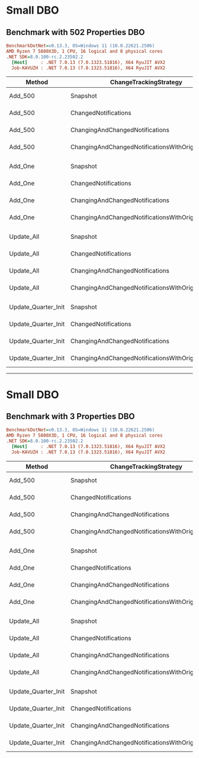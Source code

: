 # Small DBO

## Benchmark with 502 Properties DBO

``` ini
BenchmarkDotNet=v0.13.3, OS=Windows 11 (10.0.22621.2506)
AMD Ryzen 7 5800X3D, 1 CPU, 16 logical and 8 physical cores
.NET SDK=8.0.100-rc.2.23502.2
  [Host]     : .NET 7.0.13 (7.0.1323.51816), X64 RyuJIT AVX2
  Job-KAVUZH : .NET 7.0.13 (7.0.1323.51816), X64 RyuJIT AVX2
```


|              Method | ChangeTrackingStrategy |         Mean |      Error |     StdDev |
|-------------------- |----------------------- |-------------:|-----------:|-----------:|
|             Add_500 |               Snapshot | 1,425.693 ms | 14.3113 ms | 13.3868 ms |
|             Add_500 |   ChangedNotifications | 1,395.192 ms | 11.5371 ms | 10.7918 ms |
|             Add_500 |   ChangingAndChangedNotifications | 1,349.691 ms |  9.6848 ms |  9.0592 ms |
|             Add_500 |   ChangingAndChangedNotificationsWithOriginalValues | 1,399.471 ms |  9.6454 ms |  8.5504 ms |
| | | | | |
|             Add_One |               Snapshot |     3.774 ms |  0.0748 ms |  0.0998 ms |
|             Add_One |   ChangedNotifications |     3.743 ms |  0.0746 ms |  0.1184 ms |
|             Add_One |   ChangingAndChangedNotifications |     3.575 ms |  0.0359 ms |  0.0318 ms |
|             Add_One |   ChangingAndChangedNotificationsWithOriginalValues |     3.790 ms |  0.0753 ms |  0.1080 ms |
| | | | | |
|          Update_All |               Snapshot |   144.146 ms |  1.5040 ms |  1.3333 ms |
|          Update_All |   ChangedNotifications |    92.255 ms |  0.8700 ms |  0.7265 ms |
|          Update_All |   ChangingAndChangedNotifications |    46.085 ms |  0.5827 ms |  0.5165 ms |
|          Update_All |   ChangingAndChangedNotificationsWithOriginalValues |    46.927 ms |  0.6423 ms |  0.5694 ms |
| | | | | |
| Update_Quarter_Init |               Snapshot |   142.603 ms |  0.8525 ms |  0.7975 ms |
| Update_Quarter_Init |   ChangedNotifications |    92.323 ms |  1.1483 ms |  1.0179 ms |
| Update_Quarter_Init |   ChangingAndChangedNotifications |    46.200 ms |  0.6689 ms |  0.5929 ms |
| Update_Quarter_Init |   ChangingAndChangedNotificationsWithOriginalValues |    46.933 ms |  0.9000 ms |  1.0365 ms |

---

# Small DBO

## Benchmark with 3 Properties DBO

``` ini
BenchmarkDotNet=v0.13.3, OS=Windows 11 (10.0.22621.2506)
AMD Ryzen 7 5800X3D, 1 CPU, 16 logical and 8 physical cores
.NET SDK=8.0.100-rc.2.23502.2
  [Host]     : .NET 7.0.13 (7.0.1323.51816), X64 RyuJIT AVX2
  Job-KAVUZH : .NET 7.0.13 (7.0.1323.51816), X64 RyuJIT AVX2
```


|              Method | ChangeTrackingStrategy |       Mean |      Error |     StdDev |     Median |
|-------------------- |----------------------- |-----------:|-----------:|-----------:|-----------:|
|             Add_500 |               Snapshot |  15.222 ms |  0.3017 ms |  0.4028 ms |  15.154 ms |
|             Add_500 |   ChangedNotifications |  15.150 ms |  0.3027 ms |  0.2973 ms |  15.126 ms |
|             Add_500 |   ChangingAndChangedNotifications |  15.364 ms |  0.3034 ms |  0.5548 ms |  15.154 ms |
|             Add_500 |   ChangingAndChangedNotificationsWithOriginalValues |  14.934 ms |  0.2019 ms |  0.1790 ms |  14.921 ms |
| | | | | |
|             Add_One |               Snapshot |   1.110 ms |  0.0213 ms |  0.0498 ms |   1.094 ms |
|             Add_One |   ChangedNotifications |   1.118 ms |  0.0329 ms |  0.0960 ms |   1.064 ms |
|             Add_One |   ChangingAndChangedNotifications |   1.054 ms |  0.0196 ms |  0.0354 ms |   1.050 ms |
|             Add_One |   ChangingAndChangedNotificationsWithOriginalValues |   1.033 ms |  0.0206 ms |  0.0202 ms |   1.030 ms |
| | | | | |
|          Update_All |               Snapshot | 684.286 ms | 11.7951 ms | 11.0331 ms | 679.281 ms |
|          Update_All |   ChangedNotifications | 599.957 ms |  8.2997 ms |  7.7635 ms | 600.404 ms |
|          Update_All |   ChangingAndChangedNotifications | 573.341 ms |  8.2749 ms |  7.3355 ms | 571.475 ms |
|          Update_All |   ChangingAndChangedNotificationsWithOriginalValues | 575.693 ms |  2.9184 ms |  2.4370 ms | 575.990 ms |
| | | | | |
| Update_Quarter_Init |               Snapshot | 717.805 ms | 12.6788 ms | 11.2394 ms | 719.733 ms |
| Update_Quarter_Init |   ChangedNotifications | 575.933 ms |  6.2576 ms |  5.8533 ms | 574.887 ms |
| Update_Quarter_Init |   ChangingAndChangedNotifications | 543.376 ms |  3.0684 ms |  2.8702 ms | 542.503 ms |
| Update_Quarter_Init |   ChangingAndChangedNotificationsWithOriginalValues | 546.123 ms |  4.6848 ms |  4.3822 ms | 544.370 ms |
